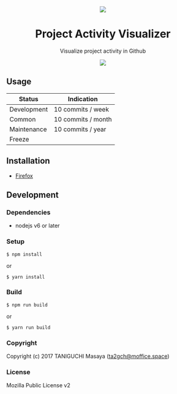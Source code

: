 <div align="center">
    <img src="https://github.com/ta2gch/ProjectActivityVisualizer/raw/master/icons/icon-96.png">
    <h1>Project Activity Visualizer</h1>
    <p>Visualize project activity in Github</p>
    <img src="https://travis-ci.org/ta2gch/ProjectActivityVisualizer.svg?branch=master">
</div>

## Usage

| Status      | Indication         |
|-------------|--------------------|
| Development | 10 commits / week  |
| Common      | 10 commits / month |
| Maintenance | 10 commits / year  |
| Freeze      |                    |

## Installation

- [Firefox]()

## Development

### Dependencies

- nodejs v6 or later

### Setup

```
$ npm install
```

or

```
$ yarn install
```

### Build

```
$ npm run build
```

or

```
$ yarn run build
```

### Copyright

Copyright (c) 2017 TANIGUCHI Masaya (ta2gch@moffice.space)

### License

Mozilla Public License v2
